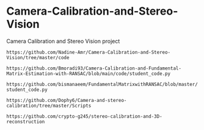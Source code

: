 # Camera-Calibration-and-Stereo-Vision
Camera Calibration and Stereo Vision project

`https://github.com/Nadine-Amr/Camera-Calibration-and-Stereo-Vision/tree/master/code`

`https://github.com/Bmoradi93/Camera-Calibration-and-Fundamental-Matrix-Estimation-with-RANSAC/blob/main/code/student_code.py`

`https://github.com/bismanaeem/FundamentalMatrixwithRANSAC/blob/master/student_code.py`

`https://github.com/Dophy6/Camera-and-stereo-calibration/tree/master/Scripts`

`https://github.com/crypto-g245/stereo-calibration-and-3D-reconstruction`

